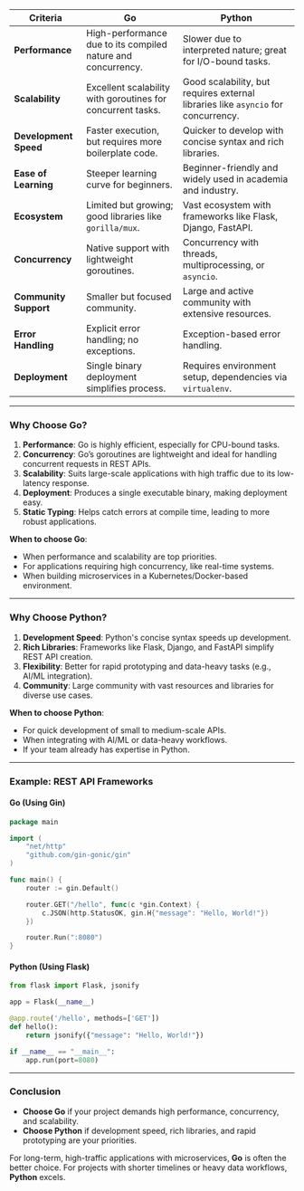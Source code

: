 
| **Criteria**          | **Go**                                                       | **Python**                                                                        |
| --------------------- | ------------------------------------------------------------ | --------------------------------------------------------------------------------- |
| **Performance**       | High-performance due to its compiled nature and concurrency. | Slower due to interpreted nature; great for I/O-bound tasks.                      |
| **Scalability**       | Excellent scalability with goroutines for concurrent tasks.  | Good scalability, but requires external libraries like `asyncio` for concurrency. |
| **Development Speed** | Faster execution, but requires more boilerplate code.        | Quicker to develop with concise syntax and rich libraries.                        |
| **Ease of Learning**  | Steeper learning curve for beginners.                        | Beginner-friendly and widely used in academia and industry.                       |
| **Ecosystem**         | Limited but growing; good libraries like `gorilla/mux`.      | Vast ecosystem with frameworks like Flask, Django, FastAPI.                       |
| **Concurrency**       | Native support with lightweight goroutines.                  | Concurrency with threads, multiprocessing, or `asyncio`.                          |
| **Community Support** | Smaller but focused community.                               | Large and active community with extensive resources.                              |
| **Error Handling**    | Explicit error handling; no exceptions.                      | Exception-based error handling.                                                   |
| **Deployment**        | Single binary deployment simplifies process.                 | Requires environment setup, dependencies via `virtualenv`.                        |

---

### **Why Choose Go?**

1. **Performance**: Go is highly efficient, especially for CPU-bound tasks.
2. **Concurrency**: Go’s goroutines are lightweight and ideal for handling concurrent requests in REST APIs.
3. **Scalability**: Suits large-scale applications with high traffic due to its low-latency response.
4. **Deployment**: Produces a single executable binary, making deployment easy.
5. **Static Typing**: Helps catch errors at compile time, leading to more robust applications.

**When to choose Go**:

- When performance and scalability are top priorities.
- For applications requiring high concurrency, like real-time systems.
- When building microservices in a Kubernetes/Docker-based environment.

---

### **Why Choose Python?**

1. **Development Speed**: Python's concise syntax speeds up development.
2. **Rich Libraries**: Frameworks like Flask, Django, and FastAPI simplify REST API creation.
3. **Flexibility**: Better for rapid prototyping and data-heavy tasks (e.g., AI/ML integration).
4. **Community**: Large community with vast resources and libraries for diverse use cases.

**When to choose Python**:

- For quick development of small to medium-scale APIs.
- When integrating with AI/ML or data-heavy workflows.
- If your team already has expertise in Python.

---

### **Example: REST API Frameworks**

#### **Go (Using Gin)**

```go
package main

import (
	"net/http"
	"github.com/gin-gonic/gin"
)

func main() {
	router := gin.Default()

	router.GET("/hello", func(c *gin.Context) {
		c.JSON(http.StatusOK, gin.H{"message": "Hello, World!"})
	})

	router.Run(":8080")
}
```

#### **Python (Using Flask)**

```python
from flask import Flask, jsonify

app = Flask(__name__)

@app.route('/hello', methods=['GET'])
def hello():
    return jsonify({"message": "Hello, World!"})

if __name__ == "__main__":
    app.run(port=8080)
```

---

### **Conclusion**

- **Choose Go** if your project demands high performance, concurrency, and scalability.
- **Choose Python** if development speed, rich libraries, and rapid prototyping are your priorities.

For long-term, high-traffic applications with microservices, **Go** is often the better choice. For projects with shorter timelines or heavy data workflows, **Python** excels.